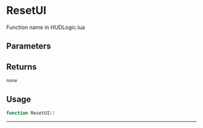# ResetUI
Function name in HUDLogic.lua
## Parameters

## Returns
`none`
## Usage
```lua
function ResetUI()
```
---
